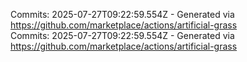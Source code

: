 Commits: 2025-07-27T09:22:59.554Z - Generated via https://github.com/marketplace/actions/artificial-grass
<br>
Commits: 2025-07-27T09:22:59.554Z - Generated via https://github.com/marketplace/actions/artificial-grass
<br>
